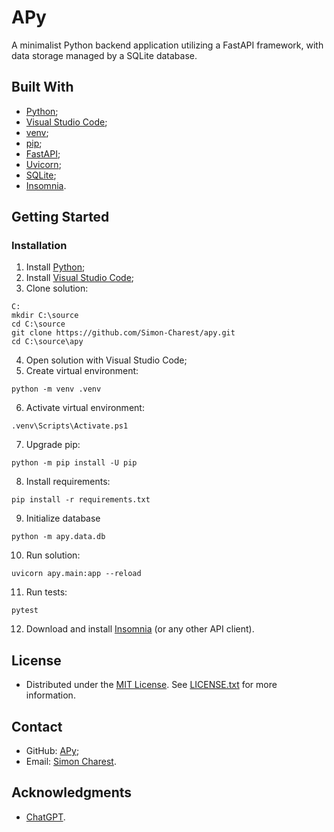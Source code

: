 # APy
A minimalist Python backend application utilizing a FastAPI framework, with data storage managed by a SQLite database.

## Built With
- [Python](https://www.python.org);
- [Visual Studio Code](https://code.visualstudio.com);
- [venv](https://docs.python.org/library/venv);
- [pip](https://pip.pypa.io);
- [FastAPI](https://fastapi.tiangolo.com);
- [Uvicorn](https://www.uvicorn.org/);
- [SQLite](https://www.sqlite.org/);
- [Insomnia](https://insomnia.rest/products/insomnia).

## Getting Started

### Installation
1. Install [Python](https://www.python.org/downloads/);
2. Install [Visual Studio Code](https://code.visualstudio.com/download);
3. Clone solution:
```
C:
mkdir C:\source
cd C:\source
git clone https://github.com/Simon-Charest/apy.git
cd C:\source\apy
```
4. Open solution with Visual Studio Code;
5. Create virtual environment:
```
python -m venv .venv
```
6. Activate virtual environment:
```
.venv\Scripts\Activate.ps1
```
7. Upgrade pip:
```
python -m pip install -U pip
```
8. Install requirements:
```
pip install -r requirements.txt
```
9. Initialize database
```
python -m apy.data.db
```
10. Run solution:
```
uvicorn apy.main:app --reload
```
11. Run tests:
```
pytest
```
12. Download and install [Insomnia](https://insomnia.rest/products/insomnia) (or any other API client).

## License
- Distributed under the [MIT License](https://opensource.org/license/mit/). See [LICENSE.txt](./LICENSE.txt) for more information.

## Contact
- GitHub: [APy](https://github.com/Simon-Charest/apy);
- Email: [Simon Charest](mailto:simoncharest@gmail.com).

## Acknowledgments
- [ChatGPT](https://chat.openai.com/).
